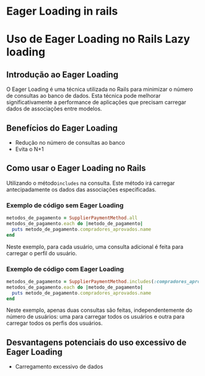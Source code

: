 # Eager Loading in rails

# Uso de Eager Loading no Rails Lazy loading

## Introdução ao Eager Loading

O Eager Loading é uma técnica utilizada no Rails para minimizar o número de consultas ao banco de dados. Esta técnica pode melhorar significativamente a performance de aplicações que precisam carregar dados de associações entre modelos.

## Benefícios do Eager Loading

- Redução no número de consultas ao banco
- Evita o N+1

## Como usar o Eager Loading no Rails

Utilizando o método`includes` na consulta. Este método irá carregar antecipadamente os dados das associações especificadas.

### Exemplo de código sem Eager Loading

```ruby
metodos_de_pagamento = SupplierPaymentMethod.all
metodos_de_pagamento.each do |metodo_de_pagamento|
  puts metodo_de_pagamento.compradores_aprovados.name
end

```

Neste exemplo, para cada usuário, uma consulta adicional é feita para carregar o perfil do usuário.

### Exemplo de código com Eager Loading

```ruby
metodos_de_pagamento = SupplierPaymentMethod.includes(:compradores_aprovados).all
metodos_de_pagamento.each do |metodo_de_pagamento|
  puts metodo_de_pagamento.compradores_aprovados.name
end
```

Neste exemplo, apenas duas consultas são feitas, independentemente do número de usuários: uma para carregar todos os usuários e outra para carregar todos os perfis dos usuários.

## Desvantagens potenciais do uso excessivo de Eager Loading

- Carregamento excessivo de dados
